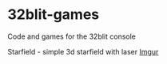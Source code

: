 # 32blit-games
Code and games for the 32blit console

Starfield - simple 3d starfield with laser 
[Imgur](https://i.imgur.com/yAed7h5.jpg?1)
